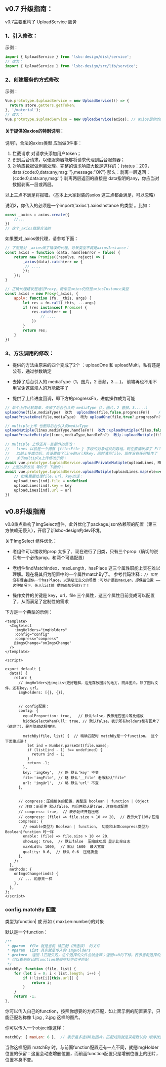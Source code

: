 ## v0.7 升级指南：

v0.7主要重构了 UploadService 服务

### 1、引入修改：

示例：

```js
import { UploadService } from 'lsbc-design/dist/service';
// 改为：
import { UploadService } from 'lsbc-design/src/lib/service';
```

### 2、创建服务的方式修改

示例：

```js
Vue.prototype.$uploadService = new UploadService(() => {
  return store.getters.getToken;
}, '/material');
// 改为：
Vue.prototype.$uploadService = new UploadService(axios); // axios是你的axios实例，如：import axios from './api/newAxiosProxy'
```



#### 关于提供的axios的特别说明：

说明1，合法的axios类型 应当做3件事：

1. 拦截请求 对请求头添加用户token；
2. 识别后台请求，以便服务器能够将请求代理到后台服务器；
3. 对响应数据做剥离处理。完整的请求响应大致是这样的：{status：200，data:{code:0,data:any,msg:''},message:"OK"} 那么：剥离一层返回：{code:0,data:any,msg:''} 剥离两层返回的直接是 data指明的any，你应当对数据剥离一层或两层。

以上三点不满足将报错。（基本上大家封装的axios 这三点都会满足，可以忽略）



说明2，你传入的必须是一个import('axios').axiosInstance 的类型 。比如：

```js
const _axios = axios.create({
    //...
})
// 这个_axios就是合法的
```

如果要对_axios做代理，请参考下面：

```js
// 下面是对 _axios做了错误的代理，导致类型不再是axiosInstance：                     
const axios = function (data, handleError = false) {
    return new Promise((resolve, reject) => {
        _axios(data).catch(err => {
         // ....
        });
    });
}

// 正确代理建议是通过Proxy，能保证axios仍然是axiosInstance类型
const axios = new Proxy(_axios, {
    apply: function (fn, _this, args) {
        let res = fn.call(_this, ...args)
        if (res instanceof Promise) {
            res.catch(err => {
                // ....
            })
        }
        return res;
    }
})
```

### 3、方法调用的修改：

* 提供的方法由原来的四个变成了2个 ：uploadOne 和 uploadMulti，私有还是公有，通过参数确定

* 去掉了后台引入的 mediaType（1，图片，2 音频，3.....)， 前端再也不用不用官谢这些烦人的万能数字了
* 提供了上传进度回调，即下方的progressFn，进度操作成为可能

```js
// 单个上传比较简单，去掉了后台引入的 mediaType（1，图片，2 音频，3.....)
uploadOne(file,mediaType)  改为  uploadOne(file,false,progressFn?)    // 第二个参数 false表示非私有，即公有
uploadPrivateOne(file,mediaType)  改为 uploadOne(file,true?,progressFn?)

// multiple上传 也删除后台引入的mediaType 
uploadMutiple(lines,mediaType,handleFn?)  改为：uploadMutiple(files,false,successFn?,progressFn?)
uploadPrivateMutiple(lines,mediaType,handleFn?)  改为：uploadMutiple(files,true?,successFn?,progressFn?)
                                                                  
// multiple 上传还有一些额外的修改：                                                               
//   lines 以前是一个拥有 {file:File } 字段的对象组成的数组，现在直接改成了 File[]
//   以前上传成功后，会设置每个line的url和key，同时清空file，现在没有任何操作了
//   关于multiple上传修改示例：
await vue.prototype.$uploadService.uploadPrivateMutiple(uploadLines, MEDIA_TYPE);
// 上面的原方法 等价于 下面的：
await vue.prototype.$uploadService.uploadMutiple(uploadLines.map(ele=>ele.file),false,({key,url},ind)=>{
    // 如果需要处理file，url，key的话：
    uploadLines[ind].file = undefined
    uploadLines[ind].key = key
    uploadLines[ind].url = url
})
```

## v0.8升级指南

v0.8重点重构了ImgSelect组件，此外优化了package.json依赖项的配置（第三方依赖无侵入），开启了新lsbc-design的dev环境。

关于ImgSelect 组件优化：

* 老组件可以接收的prop 太多了，现在进行了归类，只有三个prop（确切的说只有一个必传prop，和两个可选配置）

* 老组件findMatchIndex，maxLength，hasPlace 这三个属性职能上实在难以理解。现在将其归为配置中的一个属性matchBy了。
  参考代码注释：`// 实在没有理由提供一个hasPlace，以满足无意义的场景：可以扩展到maxLen，却保留位置 —— 这种情况下，传入list前 提前追加好就行了！`
* 操作文件的关键是 key，url，file 三个属性，这三个属性目前变成可以配置了，从而满足了定制性的需求

下方是一个典型的示例：

```vue
<template>
  <ImgSelect
    :imgHolders="imgHolders"
    :config="config"
    :compress="compress"
    @imgsChange="onImgsChange"
  />
</template>

<script>

export default {
  data() {
    return {
      // imgHolders比imgList更好理解，这是存放图片的地方，而非图片。除了图片文件，还有key，url。
      imgHolders: [{}, {}],  
        
        
      // config配置：
      config: {
        equalProportion: true,   // 默认false，表示是否图片等比缩放
        hiddeSelectWhenFull: true, // 默认false，表示所有holders都有图片了（选完了），是否隐藏选择按钮。
          
        matchBy(file, list) {  // 精确匹配时 matchBy是一个function。 这个下面重点讲！
          let ind = Number.parseInt(file.name);
          if (list[ind - 1] !== undefined) {
            return ind - 1;
          }
          return -1;
        },        
        key: 'imgKey',  // 略 默认'key' 不变
        file:'imgFile', // 略 默认'__file' 老版默认"file"
        url: 'imgUrl',  // 略 默认'url' 不变
      },
       
        
      // compress：压缩相关的配置，类型是 boolean | function | Object 
      // 注意：新组件 默认false，老组件默认是true，注意修改配置
      // compress: true,  // 表示始终开启压缩 
      // compress: (file) => file.size > 10 << 20,  // 表示大于10M才压缩
      compress: { 
        // enable类型为 Boolean | function， 功能和上面compress类型为 Boolean|function 时一样
        enable: (file) => file.size > 10 << 20,  
        showLog: true,  // 默认false  压缩成功后 显示比率日志
        maxWidth: 1000,  // 默认 1600  最大宽度
        quality: 0.6,  // 默认 0.6  压缩质量
      },
    };
  },
  methods: {
    onImgsChange(inds) {
      // ... 和原来一样
    },
  },
};
</script>
```

### config.matchBy 配置

类型为function| 或 形如 { maxLen:number}的对象

默认是一个function：

```js
/**
 * @param  file 就是当前 待匹配（所选择） 的文件
 * @param  list 其实就是传入的 imgHolders
 * @return  返回-1匹配失败，这个选择的文件会被舍弃；返回>=0的下标，表示当前选择的文件，和imgHolders[i]匹配
 * 可以看到默认的function是顺序找空位子匹配
 */
matchBy: function (file, list) {
    for (let i = 0; i < list.length; i++) {
        if (!list[i][this.url]) {
            return i;
        }
    }
    return -1;
},
```

你可以传入自己的function，按照你想要的方式匹配，如上面示例的配置表示，只能匹配名称像 1.jpg , 2.jpg 这样的图片。



你可以传入一个object像这样：

```js
matchBy: { maxLen: 6 },  // 表示最多选择6张图片，匹配规则就是采用默认的 顺序找到空位子匹配。
```

当你这样配置 matchBy 时，与前面function配置还有一点不同，就是imgHolder位置的保留：这里会动态增删位置，而前面function配置只是增删位置上的图片，位置本身不变。



